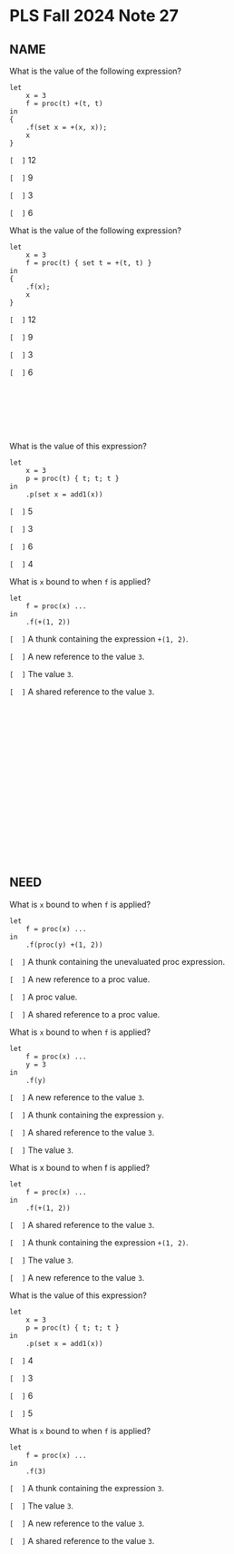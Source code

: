 # PLS Fall 2024 Note 27

## NAME

What is the value of the following expression?

```
let
    x = 3
    f = proc(t) +(t, t)
in
{
    .f(set x = +(x, x));
    x
}
```

`[  ]` 12

`[  ]` 9

`[  ]` 3

`[  ]` 6

What is the value of the following expression?

```
let
    x = 3
    f = proc(t) { set t = +(t, t) }
in
{
    .f(x);
    x
}
```

`[  ]` 12

`[  ]` 9

`[  ]` 3

`[  ]` 6

<br/><br/><br/><br/><br/>

What is the value of this expression?

```
let
    x = 3
    p = proc(t) { t; t; t }
in
    .p(set x = add1(x))
```

`[  ]` 5

`[  ]` 3

`[  ]` 6

`[  ]` 4

What is `x` bound to when `f` is applied?

```
let
    f = proc(x) ...
in
    .f(+(1, 2))
```

`[  ]` A thunk containing the expression `+(1, 2)`.

`[  ]` A new reference to the value `3`.

`[  ]` The value `3`.

`[  ]` A shared reference to the value `3`.

<br/><br/><br/><br/><br/><br/><br/><br/><br/><br/><br/><br/><br/><br/><br/><br/>

## NEED

What is `x` bound to when `f` is applied?

```
let
    f = proc(x) ...
in
    .f(proc(y) +(1, 2))
```

`[  ]` A thunk containing the unevaluated proc expression.

`[  ]` A new reference to a proc value.

`[  ]` A proc value.

`[  ]` A shared reference to a proc value.

What is `x` bound to when `f` is applied?

```
let
    f = proc(x) ...
    y = 3
in
    .f(y)
```

`[  ]` A new reference to the value `3`.

`[  ]` A thunk containing the expression `y`.

`[  ]` A shared reference to the value `3`.

`[  ]` The value `3`.

What is x bound to when f is applied?

```
let
    f = proc(x) ...
in
    .f(+(1, 2))
```

`[  ]` A shared reference to the value `3`.

`[  ]` A thunk containing the expression `+(1, 2)`.

`[  ]` The value `3`.

`[  ]` A new reference to the value `3`.

What is the value of this expression?

```
let
    x = 3
    p = proc(t) { t; t; t }
in
    .p(set x = add1(x))
```

`[  ]` 4

`[  ]` 3

`[  ]` 6

`[  ]` 5

What is `x` bound to when `f` is applied?

```
let
    f = proc(x) ...
in
    .f(3)
```

`[  ]` A thunk containing the expression `3`.

`[  ]` The value `3`.

`[  ]` A new reference to the value `3`.

`[  ]` A shared reference to the value `3`.
